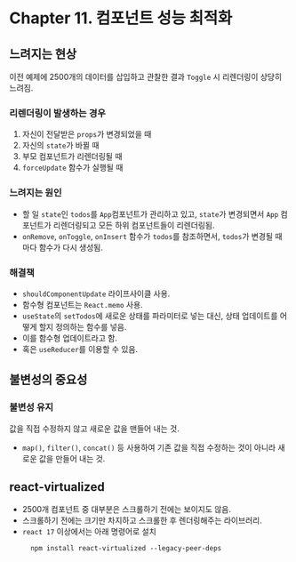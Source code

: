 # Chapter 11. 컴포넌트 성능 최적화

## 느려지는 현상

이전 예제에 2500개의 데이터를 삽입하고 관찰한 결과 `Toggle` 시 리렌더링이 상당히 느려짐.

### 리렌더링이 발생하는 경우

1. 자신이 전달받은 `props`가 변경되었을 때
2. 자신의 `state`가 바뀔 때
3. 부모 컴포넌트가 리렌더링될 때
4. `forceUpdate` 함수가 실행될 때

### 느려지는 원인

- 할 일 `state`인 `todos`를 `App`컴포넌트가 관리하고 있고, `state`가 변경되면서 `App` 컴포넌트가 리렌더링되고 모든 하위 컴포넌트들이 리렌더링됨.
- `onRemove`, `onToggle`, `onInsert` 함수가 `todos`를 참조하면서, `todos`가 변경될 때 마다 함수가 다시 생성됨.

### 해결책

- `shouldComponentUpdate` 라이프사이클 사용.
- 함수형 컴포넌트는 `React.memo` 사용.
- `useState`의 `setTodos`에 새로운 상태를 파라미터로 넣는 대신, 상태 업데이트를 어떻게 할지 정의하는 함수를 넣음.
- 이를 함수형 업데이트라고 함.
- 혹은 `useReducer`를 이용할 수 있음.

## 불변성의 중요성

### 불변성 유지

값을 직접 수정하지 않고 새로운 값을 맨들어 내는 것.

- `map()`, `filter()`, `concat()` 등 사용하여 기존 값을 직접 수정하는 것이 아니라 새로운 값을 만들어 내는 것.

## react-virtualized
- 2500개 컴포넌트 중 대부분은 스크롤하기 전에는 보이지도 않음.
- 스크롤하기 전에는 크기만 차지하고 스크롤한 후 렌더링해주는 라이브러리.
- `react 17` 이상에서는 아래 명령어로 설치
  ```
    npm install react-virtualized --legacy-peer-deps
  ```
